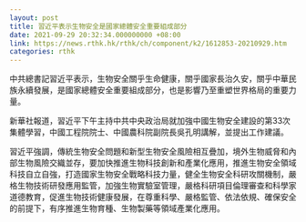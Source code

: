 ```yaml
---
layout: post
title: 習近平表示生物安全是國家總體安全重要組成部分
date: 2021-09-29 20:32:34.000000000 +08:00
link: https://news.rthk.hk/rthk/ch/component/k2/1612853-20210929.htm
categories: rthk
---
```


中共總書記習近平表示，生物安全關乎生命健康，關乎國家長治久安，關乎中華民族永續發展，是國家總體安全重要組成部分，也是影響乃至重塑世界格局的重要力量。

新華社報道，習近平下午主持中共中央政治局就加強中國生物安全建設的第33次集體學習，中國工程院院士、中國農科院副院長吳孔明講解，並提出工作建議。

習近平強調，傳統生物安全問題和新型生物安全風險相互疊加，境外生物威脅和內部生物風險交織並存，要加快推進生物科技創新和產業化應用，推進生物安全領域科技自立自強，打造國家生物安全戰略科技力量，健全生物安全科研攻關機制，嚴格生物技術研發應用監管，加強生物實驗室管理，嚴格科研項目倫理審查和科學家道德教育，促進生物技術健康發展，在尊重科學、嚴格監管、依法依規、確保安全的前提下，有序推進生物育種、生物製藥等領域產業化應用。

